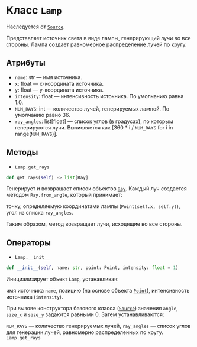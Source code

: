 # Класс `Lamp`

Наследуется от [`Source`](abcSource.md).

Представляет источник света в виде лампы, генерирующий лучи во все стороны. 
Лампа создает равномерное распределение лучей по кругу.

## Атрибуты

- `name`: str — имя источника.
- `x`: float — x-координата источника.
- `y`: float — y-координата источника.  
- `intensity`: float — интенсивность источника. По умолчанию равна 1.0.
- `NUM_RAYS`: int — количество лучей, генерируемых лампой. По умолчанию равно 36.
- `ray_angles`:  list[float] — список углов (в градусах), по которым генерируются лучи. 
                                Вычисляется как [360 * i / `NUM_RAYS` for i in range(`NUM_RAYS`)].

## Методы

- `Lamp.get_rays`

```Python
def get_rays(self) -> list[Ray]
```
Генерирует и возвращает список объектов [`Ray`](Ray.md).
Каждый луч создается методом `Ray.from_angle`, который принимает:

точку, определяемую координатами лампы (`Point(self.x, self.y)`),
угол из списка `ray_angles`.

Таким образом, метод возвращает лучи, исходящие во все стороны.

## Операторы

- `Lamp.__init__`

```Python
def __init__(self, name: str, point: Point, intensity: float = 1)
```

Инициализирует объект `Lamp`, устанавливая:

имя источника `name`,
позицию (на основе объекта [`Point`](Point.md)),
интенсивность источника (`intensity`).

При вызове конструктора базового класса ([`Source`](abcSource.md)) значения `angle`, `size_x` и `size_y` 
задаются равными 0. Затем устанавливаются:

`NUM_RAYS` — количество генерируемых лучей,
`ray_angles` — список углов для генерации лучей, равномерно распределенных по кругу.
`Lamp.get_rays`